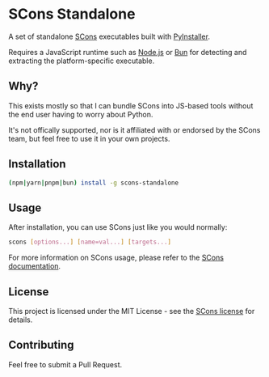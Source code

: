 # SCons Standalone

A set of standalone [SCons](https://github.com/SCons/scons) executables built with [PyInstaller](https://github.com/pyinstaller/pyinstaller).

Requires a JavaScript runtime such as [Node.js](https://nodejs.org) or [Bun](https://bun.sh) for detecting and extracting the platform-specific executable.

## Why?

This exists mostly so that I can bundle SCons into JS-based tools without the end user having to worry about Python.

It's not offically supported, nor is it affiliated with or endorsed by the SCons team, but feel free to use it in your own projects.

## Installation

```bash
(npm|yarn|pnpm|bun) install -g scons-standalone
```

## Usage

After installation, you can use SCons just like you would normally:

```bash
scons [options...] [name=val...] [targets...]
```

For more information on SCons usage, please refer to the [SCons documentation](https://scons.org/doc/production/HTML/scons-user.html).

## License

This project is licensed under the MIT License - see the [SCons license](https://github.com/SCons/scons/blob/master/LICENSE) for details.

## Contributing

Feel free to submit a Pull Request.
